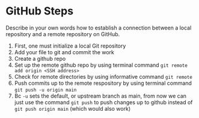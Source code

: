 # GitHub Steps

Describe in your own words how to establish a connection between a local repository and a remote repository on GitHub.
1. First, one must initialize a local Git repository
2. Add your file to git and commit the work
3. Create a github repo
4. Set up the remote github repo by using terminal command `git remote add origin <SSH address>`
5. Check for remote directories by using informative command `git remote`
6. Push commits up to the remote respository by using terminal command `git push -u origin main`
7. Bc `-u` sets the default, or upstream branch as main, from now we can just use the command `git push` to push changes up to github instead of `git push origin main` (which would also work)
